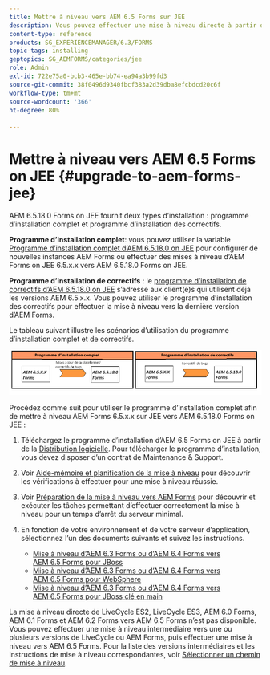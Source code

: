 ```yaml
---
title: Mettre à niveau vers AEM 6.5 Forms sur JEE
description: Vous pouvez effectuer une mise à niveau directe à partir d’AEM 6.1 Forms, AEM 6.2 Forms et LiveCycle ES4 SP1 vers AEM 6.3 Forms.
content-type: reference
products: SG_EXPERIENCEMANAGER/6.3/FORMS
topic-tags: installing
geptopics: SG_AEMFORMS/categories/jee
role: Admin
exl-id: 722e75a0-bcb3-465e-bb74-ea94a3b99fd3
source-git-commit: 38f0496d9340fbcf383a2d39dba8efcbdcd20c6f
workflow-type: tm+mt
source-wordcount: '366'
ht-degree: 80%

---
```


# Mettre à niveau vers AEM 6.5 Forms on JEE {#upgrade-to-aem-forms-jee}

AEM 6.5.18.0 Forms on JEE fournit deux types d’installation : programme d’installation complet et programme d’installation des correctifs.

**Programme d’installation complet**: vous pouvez utiliser la variable [Programme d’installation complet d’AEM 6.5.18.0 on JEE](https://experienceleague.adobe.com/docs/experience-manager-release-information/aem-release-updates/forms-updates/aem-forms-releases.html?lang=fr) pour configurer de nouvelles instances AEM Forms ou effectuer des mises à niveau d’AEM Forms on JEE 6.5.x.x vers AEM 6.5.18.0 Forms on JEE.

**Programme d’installation de correctifs** : le [programme d’installation de correctifs d’AEM 6.5.18.0 on JEE](https://experienceleague.adobe.com/docs/experience-manager-release-information/aem-release-updates/forms-updates/aem-forms-releases.html?lang=fr) s’adresse aux client(e)s qui utilisent déjà les versions AEM 6.5.x.x. Vous pouvez utiliser le programme d’installation des correctifs pour effectuer la mise à niveau vers la dernière version d’AEM Forms.

Le tableau suivant illustre les scénarios d’utilisation du programme d’installation complet et de correctifs.

![Scénario de programme d’installation complet et de correctif](assets/full-and-patch-installer.png)

Procédez comme suit pour utiliser le programme d’installation complet afin de mettre à niveau AEM Forms 6.5.x.x sur JEE vers AEM 6.5.18.0 Forms on JEE :

1. Téléchargez le programme d’installation d’AEM 6.5 Forms on JEE à partir de la [Distribution logicielle](https://experience.adobe.com/#/downloads/content/software-distribution/en/aem.html). Pour télécharger le programme d’installation, vous devez disposer d’un contrat de Maintenance &amp; Support.
1. Voir [Aide-mémoire et planification de la mise à niveau](https://www.adobe.com/go/learn_aemforms_upgrade_checklist_65_fr) pour découvrir les vérifications à effectuer pour une mise à niveau réussie.
1. Voir [Préparation de la mise à niveau vers AEM Forms](https://www.adobe.com/go/learn_aemforms_prepareupgrade_65_fr) pour découvrir et exécuter les tâches permettant d’effectuer correctement la mise à niveau pour un temps d’arrêt du serveur minimal.
1. En fonction de votre environnement et de votre serveur d’application, sélectionnez l’un des documents suivants et suivez les instructions.

   * [Mise à niveau d’AEM 6.3 Forms ou d’AEM 6.4 Forms vers AEM 6.5 Forms pour JBoss](https://www.adobe.com/go/learn_aemforms_upgradeJBoss_65_fr)
   * [Mise à niveau d’AEM 6.3 Forms ou d’AEM 6.4 Forms vers AEM 6.5 Forms pour WebSphere](https://www.adobe.com/go/learn_aemforms_upgradeWebSphere_65_fr)
   * [Mise à niveau d’AEM 6.3 Forms ou d’AEM 6.4 Forms vers AEM 6.5 Forms pour JBoss clé en main](https://www.adobe.com/go/learn_aemforms_upgradeTurnkey_65_fr)

La mise à niveau directe de LiveCycle ES2, LiveCycle ES3, AEM 6.0 Forms, AEM 6.1 Forms et AEM 6.2 Forms vers AEM 6.5 Forms n’est pas disponible. Vous pouvez effectuer une mise à niveau intermédiaire vers une ou plusieurs versions de LiveCycle ou AEM Forms, puis effectuer une mise à niveau vers AEM 6.5 Forms. Pour la liste des versions intermédiaires et les instructions de mise à niveau correspondantes, voir [Sélectionner un chemin de mise à niveau](upgrade.md).
